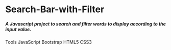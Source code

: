 # Search-Bar-with-Filter

<h5>A Javascript project to search and filter words to display according to the input value.</h5>

Tools
  JavaScript
  Bootstrap
  HTML5
  CSS3


